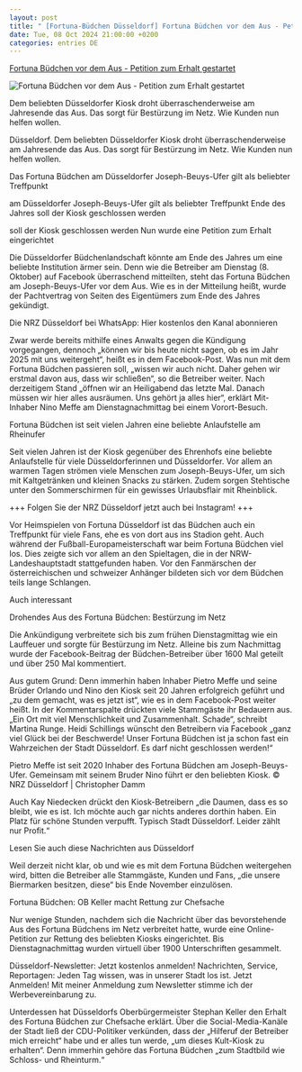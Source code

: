 ```yaml
---
layout: post
title: " [Fortuna-Büdchen Düsseldorf] Fortuna Büdchen vor dem Aus - Petition zum Erhalt gestartet"
date: Tue, 08 Oct 2024 21:00:00 +0200
categories: entries DE
---
```

[Fortuna Büdchen vor dem Aus - Petition zum Erhalt gestartet](https://www.nrz.de/lokales/duesseldorf/article407422713/kult-kiosk-fortuna-buedchen-soll-schliessen-kunden-geschockt.html)

![Fortuna Büdchen vor dem Aus - Petition zum Erhalt gestartet](https://img.sparknews.funkemedien.de/407425480/407425480_1728396375_v16_9_1600.jpeg)

Dem beliebten Düsseldorfer Kiosk droht überraschenderweise am Jahresende das Aus. Das sorgt für Bestürzung im Netz. Wie Kunden nun helfen wollen.

Düsseldorf. Dem beliebten Düsseldorfer Kiosk droht überraschenderweise am Jahresende das Aus. Das sorgt für Bestürzung im Netz. Wie Kunden nun helfen wollen.

Das Fortuna Büdchen am Düsseldorfer Joseph-Beuys-Ufer gilt als beliebter Treffpunkt

am Düsseldorfer Joseph-Beuys-Ufer gilt als beliebter Treffpunkt Ende des Jahres soll der Kiosk geschlossen werden

soll der Kiosk geschlossen werden Nun wurde eine Petition zum Erhalt eingerichtet

Die Düsseldorfer Büdchenlandschaft könnte am Ende des Jahres um eine beliebte Institution ärmer sein. Denn wie die Betreiber am Dienstag (8. Oktober) auf Facebook überraschend mitteilten, steht das Fortuna Büdchen am Joseph-Beuys-Ufer vor dem Aus. Wie es in der Mitteilung heißt, wurde der Pachtvertrag von Seiten des Eigentümers zum Ende des Jahres gekündigt.

Die NRZ Düsseldorf bei WhatsApp: Hier kostenlos den Kanal abonnieren

Zwar werde bereits mithilfe eines Anwalts gegen die Kündigung vorgegangen, dennoch „können wir bis heute nicht sagen, ob es im Jahr 2025 mit uns weitergeht“, heißt es in dem Facebook-Post. Was nun mit dem Fortuna Büdchen passieren soll, „wissen wir auch nicht. Daher gehen wir erstmal davon aus, dass wir schließen“, so die Betreiber weiter. Nach derzeitigem Stand „öffnen wir an Heiligabend das letzte Mal. Danach müssen wir hier alles ausräumen. Uns gehört ja alles hier“, erklärt Mit-Inhaber Nino Meffe am Dienstagnachmittag bei einem Vorort-Besuch.

Fortuna Büdchen ist seit vielen Jahren eine beliebte Anlaufstelle am Rheinufer

Seit vielen Jahren ist der Kiosk gegenüber des Ehrenhofs eine beliebte Anlaufstelle für viele Düsseldorferinnen und Düsseldorfer. Vor allem an warmen Tagen strömen viele Menschen zum Joseph-Beuys-Ufer, um sich mit Kaltgetränken und kleinen Snacks zu stärken. Zudem sorgen Stehtische unter den Sommerschirmen für ein gewisses Urlaubsflair mit Rheinblick.

+++ Folgen Sie der NRZ Düsseldorf jetzt auch bei Instagram! +++

Vor Heimspielen von Fortuna Düsseldorf ist das Büdchen auch ein Treffpunkt für viele Fans, ehe es von dort aus ins Stadion geht. Auch während der Fußball-Europameisterschaft war beim Fortuna Büdchen viel los. Dies zeigte sich vor allem an den Spieltagen, die in der NRW-Landeshauptstadt stattgefunden haben. Vor den Fanmärschen der österreichischen und schweizer Anhänger bildeten sich vor dem Büdchen teils lange Schlangen.

Auch interessant

Drohendes Aus des Fortuna Büdchen: Bestürzung im Netz

Die Ankündigung verbreitete sich bis zum frühen Dienstagmittag wie ein Lauffeuer und sorgte für Bestürzung im Netz. Alleine bis zum Nachmittag wurde der Facebook-Beitrag der Büdchen-Betreiber über 1600 Mal geteilt und über 250 Mal kommentiert.

Aus gutem Grund: Denn immerhin haben Inhaber Pietro Meffe und seine Brüder Orlando und Nino den Kiosk seit 20 Jahren erfolgreich geführt und „zu dem gemacht, was es jetzt ist“, wie es in dem Facebook-Post weiter heißt. In der Kommentarspalte drückten viele Stammgäste ihr Bedauern aus. „Ein Ort mit viel Menschlichkeit und Zusammenhalt. Schade“, schreibt Martina Runge. Heidi Schillings wünscht den Betreibern via Facebook „ganz viel Glück bei der Beschwerde! Unser Fortuna Büdchen ist ja schon fast ein Wahrzeichen der Stadt Düsseldorf. Es darf nicht geschlossen werden!“

Pietro Meffe ist seit 2020 Inhaber des Fortuna Büdchen am Joseph-Beuys-Ufer. Gemeinsam mit seinem Bruder Nino führt er den beliebten Kiosk. © NRZ Düsseldorf | Christopher Damm

Auch Kay Niedecken drückt den Kiosk-Betreibern „die Daumen, dass es so bleibt, wie es ist. Ich möchte auch gar nichts anderes dorthin haben. Ein Platz für schöne Stunden verpufft. Typisch Stadt Düsseldorf. Leider zählt nur Profit.“

Lesen Sie auch diese Nachrichten aus Düsseldorf

Weil derzeit nicht klar, ob und wie es mit dem Fortuna Büdchen weitergehen wird, bitten die Betreiber alle Stammgäste, Kunden und Fans, „die unsere Biermarken besitzen, diese“ bis Ende November einzulösen.

Fortuna Büdchen: OB Keller macht Rettung zur Chefsache

Nur wenige Stunden, nachdem sich die Nachricht über das bevorstehende Aus des Fortuna Büdchens im Netz verbreitet hatte, wurde eine Online-Petition zur Rettung des beliebten Kiosks eingerichtet. Bis Dienstagnachmittag wurden virtuell über 1900 Unterschriften gesammelt.

Düsseldorf-Newsletter: Jetzt kostenlos anmelden! Nachrichten, Service, Reportagen: Jeden Tag wissen, was in unserer Stadt los ist. Jetzt Anmelden! Mit meiner Anmeldung zum Newsletter stimme ich der Werbevereinbarung zu.

Unterdessen hat Düsseldorfs Oberbürgermeister Stephan Keller den Erhalt des Fortuna Büdchen zur Chefsache erklärt. Über die Social-Media-Kanäle der Stadt ließ der CDU-Politiker verkünden, dass der „Hilferuf der Betreiber mich erreicht“ habe und er alles tun werde, „um dieses Kult-Kiosk zu erhalten“. Denn immerhin gehöre das Fortuna Büdchen „zum Stadtbild wie Schloss- und Rheinturm.“

